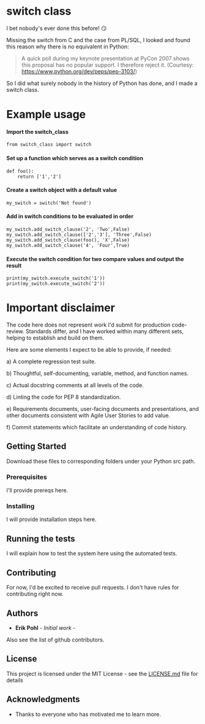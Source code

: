 # switch class

I bet nobody's ever done this before! :smirk:

Missing the switch from C and the case from PL/SQL, I looked and found this reason why there is no equivalent in Python:

>A quick poll during my keynote presentation at PyCon 2007 shows this proposal has no popular support. I therefore reject it.
(Courtesy: https://www.python.org/dev/peps/pep-3103/)

So I did what surely nobody in the history of Python has done, and I made a switch class.

# Example usage

#### Import the switch_class
```
from switch_class import switch
```

#### Set up a function which serves as a switch condition
```
def foo():
    return ['1','2']
```

#### Create a switch object with a default value
````
my_switch = switch('Not found')
````

#### Add in switch conditions to be evaluated in order
````
my_switch.add_switch_clause('2', 'Two',False)
my_switch.add_switch_clause(['2','3'], 'Three',False)
my_switch.add_switch_clause(foo(), 'X',False)
my_switch.add_switch_clause('4', 'Four',True)
````

#### Execute the switch condition for two compare values and output the result
````
print(my_switch.execute_switch('1'))
print(my_switch.execute_switch('2'))
````

# Important disclaimer

The code here does not represent work I'd submit for production code-review.  Standards differ, and I have worked within many different
sets, helping to establish and build on them.

Here are some elements I expect to be able to provide, if needed:

a) A complete regression test suite.

b) Thoughtful, self-documenting, variable, method, and function names.

c) Actual docstring comments at all levels of the code.

d) Linting the code for PEP 8 standardization.

e) Requirements documents, user-facing documents and presentations, and other documents consistent with Agile User Stories to add value.

f) Commit statements which facilitate an understanding of code history.

## Getting Started

Download these files to corresponding folders under your Python src path.

### Prerequisites

I'll provide prereqs here.

### Installing

I will provide installation steps here.

## Running the tests

I will explain how to test the system here using the automated tests.

## Contributing

For now, I'd be excited to receive pull requests.  I don't have rules for contributing right now.

## Authors

* **Erik Pohl** - *Initial work* - 

Also see the list of github contributors.

## License

This project is licensed under the MIT License - see the [LICENSE.md](LICENSE.md) file for details

## Acknowledgments

* Thanks to everyone who has motivated me to learn more.
